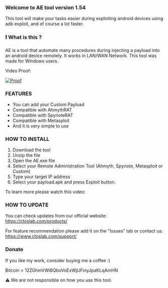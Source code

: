 ### Welcome to AE tool version 1.54

This tool will make your tasks easier during exploiting android devices using adb exploit, and of course a lot faster.

### ❗ What is this ?

AE is a tool that automate many procedures during injecting a payload into an android device remotely. It works in LAN/WAN Network. This tool was made for Windows users.

Video Proof:

[![Proof](https://img.youtube.com/vi/UC1DxB2KdAarPg9WUwFaahuw/0.jpg)](https://www.youtube.com/watch?v=XuiNO4jjxOk)

### FEATURES

- You can add your Custom Payload
- Compatible with AhmythRAT
- Compatible with SpynoteRAT
- Compatible with Metasploit
- And it is very simple to use

### HOW TO INSTALL

1. Download the tool
2. Unzip the file
3. Open the AE.exe file
4. Select your Remote Administration Tool (Ahmyth, Spynote, Metasploit or Custom)
5. Type your target IP address
6. Select your payload.apk and press Exploit button.

To learn more please watch this video:

### HOW TO UPDATE

You can check updates from our official website:
https://ctoslab.com/products/


For feature recommendation please add it on the "Issues" tab or contact us:
https://www.ctoslab.com/support/

### Donate

If you like my work, consider buying me a coffee :)

Bitcoin > 12ZGhmVWi8QboVoExWjUFinyJpaKLqAmHN

⚠️ We are not responsible on how you use this tool.
